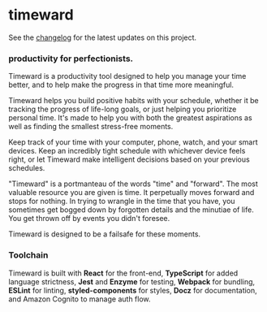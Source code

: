 # timeward

See the [changelog](docs/changelog.md) for the latest updates on this project.

### productivity for perfectionists.

Timeward is a productivity tool designed to help you manage your time better, and to help make the progress in that time more meaningful.

Timeward helps you build positive habits with your schedule, whether it be tracking the progress of life-long goals, or just helping you prioritize personal time. It's made to help you with both the greatest aspirations as well as finding the smallest stress-free moments.

Keep track of your time with your computer, phone, watch, and your smart devices. Keep an incredibly tight schedule with whichever device feels right, or let Timeward make intelligent decisions based on your previous schedules.

"Timeward" is a portmanteau of the words "time" and "forward". The most valuable resource you are given is time. It perpetually moves forward and stops for nothing. In trying to wrangle in the time that you have, you sometimes get bogged down by forgotten details and the minutiae of life. You get thrown off by events you didn't foresee. 

Timeward is designed to be a failsafe for these moments.

### Toolchain

Timeward is built with **React** for the front-end, **TypeScript** for added language strictness, **Jest** and **Enzyme** for testing, **Webpack** for bundling, **ESLint** for linting, **styled-components** for styles, **Docz** for documentation, and Amazon Cognito to manage auth flow.